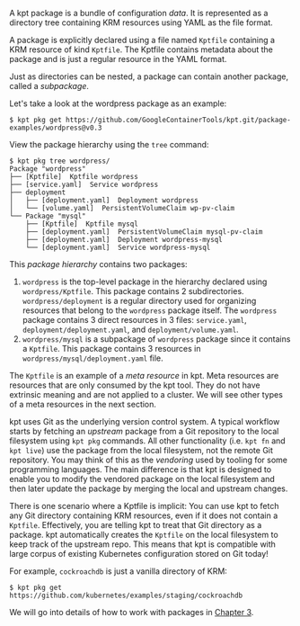 A kpt package is a bundle of configuration _data_. It is represented as a
directory tree containing KRM resources using YAML as the file format.

A package is explicitly declared using a file named `Kptfile` containing a KRM
resource of kind `Kptfile`. The Kptfile contains metadata about the package and
is just a regular resource in the YAML format.

Just as directories can be nested, a package can contain another package, called
a _subpackage_.

Let's take a look at the wordpress package as an example:

```shell
$ kpt pkg get https://github.com/GoogleContainerTools/kpt.git/package-examples/wordpress@v0.3
```

View the package hierarchy using the `tree` command:

```shell
$ kpt pkg tree wordpress/
Package "wordpress"
├── [Kptfile]  Kptfile wordpress
├── [service.yaml]  Service wordpress
├── deployment
│   ├── [deployment.yaml]  Deployment wordpress
│   └── [volume.yaml]  PersistentVolumeClaim wp-pv-claim
└── Package "mysql"
    ├── [Kptfile]  Kptfile mysql
    ├── [deployment.yaml]  PersistentVolumeClaim mysql-pv-claim
    ├── [deployment.yaml]  Deployment wordpress-mysql
    └── [deployment.yaml]  Service wordpress-mysql
```

This _package hierarchy_ contains two packages:

1. `wordpress` is the top-level package in the hierarchy declared using
   `wordpress/Kptfile`. This package contains 2 subdirectories.
   `wordpress/deployment` is a regular directory used for organizing resources
   that belong to the `wordpress` package itself. The `wordpress` package
   contains 3 direct resources in 3 files: `service.yaml`,
   `deployment/deployment.yaml`, and `deployment/volume.yaml`.
2. `wordpress/mysql` is a subpackage of `wordpress` package since it contains a
   `Kptfile`. This package contains 3 resources in
   `wordpress/mysql/deployment.yaml` file.

The `Kptfile` is an example of a _meta resource_ in kpt. Meta resources are
resources that are only consumed by the kpt tool. They do not have extrinsic
meaning and are not applied to a cluster. We will see other types of a meta
resources in the next section.

kpt uses Git as the underlying version control system. A typical workflow starts
by fetching an _upstream_ package from a Git repository to the local filesystem
using `kpt pkg` commands. All other functionality (i.e. `kpt fn` and `kpt live`)
use the package from the local filesystem, not the remote Git repository. You
may think of this as the _vendoring_ used by tooling for some programming
languages. The main difference is that kpt is designed to enable you to modify
the vendored package on the local filesystem and then later update the package
by merging the local and upstream changes.

There is one scenario where a Kptfile is implicit: You can use kpt to fetch any
Git directory containing KRM resources, even if it does not contain a `Kptfile`.
Effectively, you are telling kpt to treat that Git directory as a package. kpt
automatically creates the `Kptfile` on the local filesystem to keep track of the
upstream repo. This means that kpt is compatible with large corpus of existing
Kubernetes configuration stored on Git today!

For example, `cockroachdb` is just a vanilla directory of KRM:

```shell
$ kpt pkg get https://github.com/kubernetes/examples/staging/cockroachdb
```

We will go into details of how to work with packages in [Chapter 3].

[chapter 3]: /book/03-packages/
